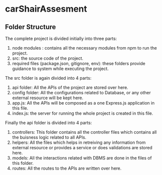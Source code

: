 # carShairAssesment

## Folder Structure

The complete project is divided initially into three parts:
1. node modules : contains all the necessary modules from npm to run the project.
2. src: the source code of the project.
3. required files (package.json, gitignore, env): these folders provide guidance to system while executing the project.

The src folder is again divided into 4 parts:
1. api folder: All the APIs of the project are stored over here.
2. config folder: All the configurations related to Database, or any other external resource will be kept here.
3. app.js: All the APIs will be composed as a one Express.js application in this file.
4. index.js: the server for running the whole project is created in this file. 

Finally the api folder is divided into 4 parts: 
1. controllers: This folder contains all the controller files which contains all the buisness logic related to all APIs.
2. helpers: All the files which helps in retreiving any information from external resource or provides a service or does validations are stored here.
3. models: All the interactions related with DBMS are done in the files of this folder.
4. routes: All the routes to the APIs are written over here.


